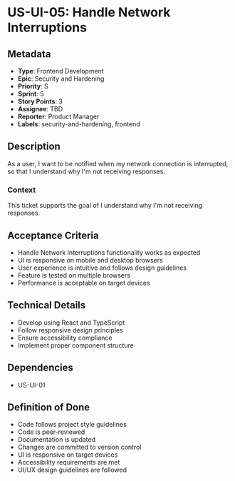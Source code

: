 # US-UI-05: Handle Network Interruptions

## Metadata
- **Type**: Frontend Development
- **Epic**: Security and Hardening
- **Priority**: S
- **Sprint**: 5
- **Story Points**: 3
- **Assignee**: TBD
- **Reporter**: Product Manager
- **Labels**: security-and-hardening, frontend

## Description
As a user, I want to be notified when my network connection is interrupted, so that I understand why I'm not receiving responses.

### Context
This ticket supports the goal of I understand why I'm not receiving responses.

## Acceptance Criteria
- Handle Network Interruptions functionality works as expected
- UI is responsive on mobile and desktop browsers
- User experience is intuitive and follows design guidelines
- Feature is tested on multiple browsers
- Performance is acceptable on target devices

## Technical Details
- Develop using React and TypeScript
- Follow responsive design principles
- Ensure accessibility compliance
- Implement proper component structure

## Dependencies
- US-UI-01

## Definition of Done
- Code follows project style guidelines
- Code is peer-reviewed
- Documentation is updated
- Changes are committed to version control
- UI is responsive on target devices
- Accessibility requirements are met
- UI/UX design guidelines are followed

